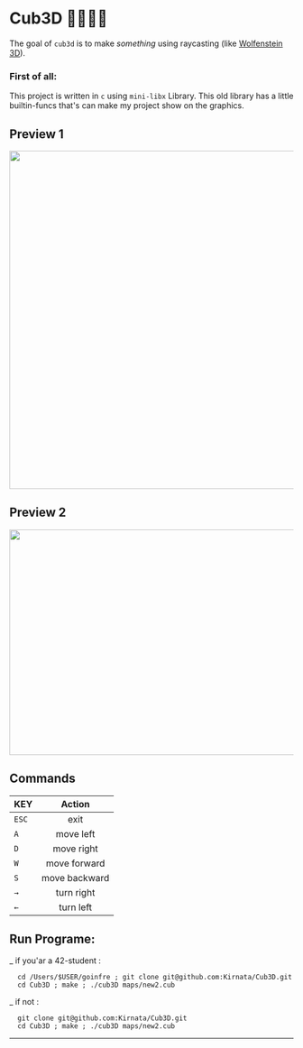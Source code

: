 # Cub3D 🧟‍♂🧟‍♂

The goal of ``cub3d`` is to make *something* using raycasting (like [Wolfenstein 3D](https://fr.wikipedia.org/wiki/Wolfenstein_3D)).

### First of all:

This project is written in ``c`` using ``mini-libx`` Library. 
This old library has a little builtin-funcs that's can make my project show on the graphics. 

## Preview 1
<img src="https://github.com/Kirnata/imgs/preview_1.img" width=700 height=600/>

## Preview 2
<img src="https://github.com/Kirnata/imgs/preview_2.img" width=700 height=400/>
</a>

## Commands

| KEY           | Action        |
| ------------- |:-------------:|
| `ESC`         | exit          |
| `A`           | move left     |
| `D`           | move right    |
| `W`           | move forward  |
| `S`           | move backward |
| `→`           | turn right    |
| `←`           | turn left     |


## Run Programe:

_ if you'ar a 42-student :

```
  cd /Users/$USER/goinfre ; git clone git@github.com:Kirnata/Cub3D.git
  cd Cub3D ; make ; ./cub3D maps/new2.cub
```

_ if not :

```
  git clone git@github.com:Kirnata/Cub3D.git
  cd Cub3D ; make ; ./cub3D maps/new2.cub
```

---
